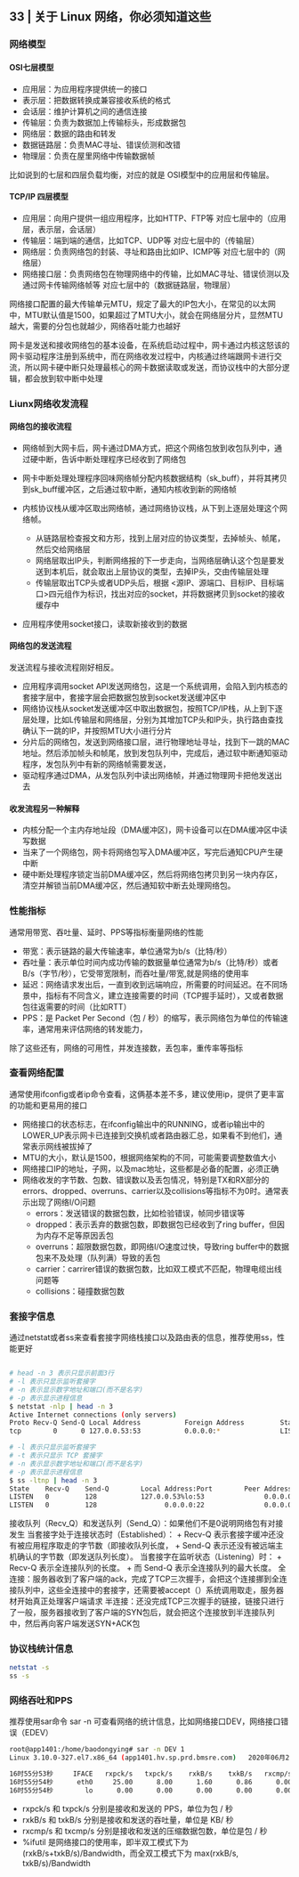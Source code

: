 ## 33 | 关于 Linux 网络，你必须知道这些

### 网络模型

#### OSI七层模型

+ 应用层：为应用程序提供统一的接口
+ 表示层：把数据转换成兼容接收系统的格式
+ 会话层：维护计算机之间的通信连接
+ 传输层：负责为数据加上传输标头，形成数据包
+ 网络层：数据的路由和转发
+ 数据链路层：负责MAC寻址、错误侦测和改错
+ 物理层：负责在屋里网络中传输数据帧

比如说到的七层和四层负载均衡，对应的就是 OSI模型中的应用层和传输层。

#### TCP/IP 四层模型

+ 应用层：向用户提供一组应用程序，比如HTTP、FTP等  对应七层中的（应用层，表示层，会话层）
+ 传输层：端到端的通信，比如TCP、UDP等		对应七层中的（传输层）
+ 网络层：负责网络包的封装、寻址和路由比如IP、ICMP等  对应七层中的（网络层）
+ 网络接口层：负责网络包在物理网络中的传输，比如MAC寻址、错误侦测以及通过网卡传输网络帧等  对应七层中的（数据链路层，物理层）

网络接口配置的最大传输单元MTU，规定了最大的IP包大小，在常见的以太网中，MTU默认值是1500，如果超过了MTU大小，就会在网络层分片，显然MTU越大，需要的分包也就越少，网络吞吐能力也越好

网卡是发送和接收网络包的基本设备，在系统启动过程中，网卡通过内核这怒该的网卡驱动程序注册到系统中，而在网络收发过程中，内核通过终端跟网卡进行交流，所以网卡硬中断只处理最核心的网卡数据读取或发送，而协议栈中的大部分逻辑，都会放到软中断中处理

### Liunx网络收发流程

#### 网络包的接收流程

+ 网络帧到大网卡后，网卡通过DMA方式，把这个网络包放到收包队列中，通过硬中断，告诉中断处理程序已经收到了网络包
+ 网卡中断处理处理程序回味网络帧分配内核数据结构（sk_buff），并将其拷贝到sk_buff缓冲区，之后通过软中断，通知内核收到新的网络帧
+ 内核协议栈从缓冲区取出网络帧，通过网络协议栈，从下到上逐层处理这个网络帧。
	+ 从链路层检查报文和方形，找到上层对应的协议类型，去掉帧头、帧尾，然后交给网络层
	+ 网络层取出IP头，判断网络报的下一步走向，当网络层确认这个包是要发送到本机后，就会取出上层协议的类型，去掉IP头，交由传输层处理
	+ 传输层取出TCP头或者UDP头后，根据 <源IP、源端口、目标IP、目标端口>四元组作为标识，找出对应的socket，并将数据拷贝到socket的接收缓存中

+ 应用程序使用socket接口，读取新接收到的数据

#### 网络包的发送流程

发送流程与接收流程刚好相反。
+ 应用程序调用socket API发送网络包，这是一个系统调用，会陷入到内核态的套接字层中，套接字层会把数据包放到socket发送缓冲区中
+ 网络协议栈从socket发送缓冲区中取出数据包，按照TCP/IP栈，从上到下逐层处理，比如L传输层和网络层，分别为其增加TCP头和IP头，执行路由查找确认下一跳的IP，并按照MTU大小进行分片
+ 分片后的网络包，发送到网络接口层，进行物理地址寻址，找到下一跳的MAC地址。然后添加帧头和帧尾，放到发包队列中，完成后，通过软中断通知驱动程序，发包队列中有新的网络帧需要发送，
+ 驱动程序通过DMA，从发包队列中读出网络帧，并通过物理网卡把他发送出去


#### 收发流程另一种解释
+  内核分配一个主内存地址段（DMA缓冲区)，网卡设备可以在DMA缓冲区中读写数据
+  当来了一个网络包，网卡将网络包写入DMA缓冲区，写完后通知CPU产生硬中断
+  硬中断处理程序锁定当前DMA缓冲区，然后将网络包拷贝到另一块内存区，清空并解锁当前DMA缓冲区，然后通知软中断去处理网络包。



### 性能指标

通常用带宽、吞吐量、延时、PPS等指标衡量网络的性能

+ 带宽：表示链路的最大传输速率，单位通常为b/s（比特/秒）
+ 吞吐量：表示单位时间内成功传输的数据量单位通常为b/s（比特/秒）或者B/s（字节/秒），它受带宽限制，而吞吐量/带宽,就是网络的使用率
+ 延迟：网络请求发出后，一直到收到远端响应，所需要的时间延迟。在不同场景中，指标有不同含义，建立连接需要的时间（TCP握手延时），又或者数据包往返需要的时间（比如RTT）
+ PPS：是 Packet Per Second（包 / 秒）的缩写，表示网络包为单位的传输速率，通常用来评估网络的转发能力，

除了这些还有，网络的可用性，并发连接数，丢包率，重传率等指标

### 查看网络配置

通常使用ifconfig或者ip命令查看，这俩基本差不多，建议使用ip，提供了更丰富的功能和更易用的接口

+ 网络接口的状态标志，在ifconfig输出中的RUNNING，或者ip输出中的LOWER_UP表示网卡已连接到交换机或者路由器汇总，如果看不到他们，通常表示网线被拔掉了
+ MTU的大小，默认是1500，根据网络架构的不同，可能需要调整数值大小
+ 网络接口IP的地址，子网，以及mac地址，这些都是必备的配置，必须正确
+ 网络收发的字节数、包数、错误数以及丢包情况，特别是TX和RX部分的errors、dropped、overruns、carrier以及collisions等指标不为0时。通常表示出现了网络I/O问题
	+ errors：发送错误的数据包数，比如检验错误，帧同步错误等
	+ dropped：表示丢弃的数据包数，即数据包已经收到了ring buffer，但因为内存不足等原因丢包
	+ overruns：超限数据包数，即网络I/O速度过快，导致ring buffer中的数据包来不及处理（队列满）导致的丢包
	+ carrier：carrirer错误的数据包数，比如双工模式不匹配，物理电缆出线问题等
	+ collisions：碰撞数据包数

### 套接字信息

通过netstat或者ss来查看套接字网络栈接口以及路由表的信息，推荐使用ss，性能更好

```sh

# head -n 3 表示只显示前面3行
# -l 表示只显示监听套接字
# -n 表示显示数字地址和端口(而不是名字)
# -p 表示显示进程信息
$ netstat -nlp | head -n 3
Active Internet connections (only servers)
Proto Recv-Q Send-Q Local Address           Foreign Address         State       PID/Program name
tcp        0      0 127.0.0.53:53           0.0.0.0:*               LISTEN      840/systemd-resolve

# -l 表示只显示监听套接字
# -t 表示只显示 TCP 套接字
# -n 表示显示数字地址和端口(而不是名字)
# -p 表示显示进程信息
$ ss -ltnp | head -n 3
State    Recv-Q    Send-Q        Local Address:Port        Peer Address:Port
LISTEN   0         128           127.0.0.53%lo:53               0.0.0.0:*        users:(("systemd-resolve",pid=840,fd=13))
LISTEN   0         128                 0.0.0.0:22               0.0.0.0:*        users:(("sshd",pid=1459,fd=3))
```
接收队列（Recv_Q）和发送队列（Send_Q）：如果他们不是0说明网络包有对接发生
当套接字处于连接状态时（Established）：
	+ Recv-Q 表示套接字缓冲还没有被应用程序取走的字节数（即接收队列长度，
	+ Send-Q 表示还没有被远端主机确认的字节数（即发送队列长度）。
当套接字在监听状态（Listening）时：
	+ Recv-Q 表示全连接队列的长度。
	+ 而 Send-Q 表示全连接队列的最大长度。
全连接：服务器收到了客户端的ack，完成了TCP三次握手，会把这个连接挪到全连接队列中，这些全连接中的套接字，还需要被accept（）系统调用取走，服务器材开始真正处理客户端请求
半连接：还没完成TCP三次握手的链接，链接只进行了一般，服务器接收到了客户端的SYN包后，就会把这个连接放到半连接队列中，然后再向客户端发送SYN+ACK包

### 协议栈统计信息

```sh
netstat -s
ss -s
```
### 网络吞吐和PPS

推荐使用sar命令 sar -n 可查看网络的统计信息，比如网络接口DEV，网络接口错误（EDEV）

```sh
root@app1401:/home/baodongying# sar -n DEV 1
Linux 3.10.0-327.el7.x86_64 (app1401.hv.sp.prd.bmsre.com) 	2020年06月23日 	_x86_64_	(2 CPU)

16时55分53秒     IFACE   rxpck/s   txpck/s    rxkB/s    txkB/s   rxcmp/s   txcmp/s  rxmcst/s
16时55分54秒      eth0     25.00      8.00      1.60      0.86      0.00      0.00      0.00
16时55分54秒        lo      0.00      0.00      0.00      0.00      0.00      0.00      0.00
```
+ rxpck/s 和 txpck/s 分别是接收和发送的 PPS，单位为包 / 秒
+ rxkB/s 和 txkB/s 分别是接收和发送的吞吐量，单位是 KB/ 秒
+ rxcmp/s 和 txcmp/s 分别是接收和发送的压缩数据包数，单位是包 / 秒
+ %ifutil 是网络接口的使用率，即半双工模式下为 (rxkB/s+txkB/s)/Bandwidth，而全双工模式下为 max(rxkB/s, txkB/s)/Bandwidth



